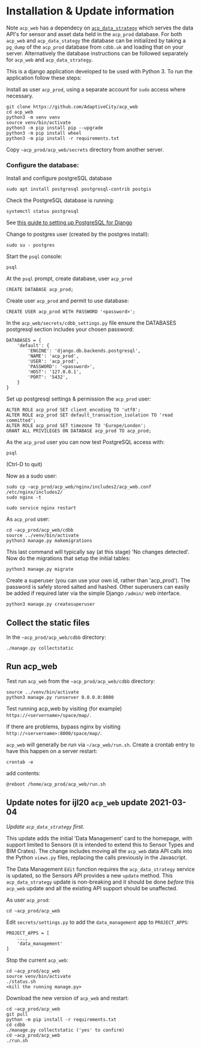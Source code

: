 # Installation & Update information

Note `acp_web` has a dependecy on [`acp_data_strategy`](https://github.com/AdaptiveCity/acp_data_strategy) which serves the
data API's for sensor and asset data held in the `acp_prod` database. For both `acp_web` and `acp_data_stategy` the
database can be initialized by taking a `pg_dump` of the `acp_prod` database from `cdbb.uk` and loading that on your
server. Alternatively the database instructions can be followed separately for `acp_web` and `acp_data_strategy`.

This is a django application developed to be used with Python 3. To run the application follow these steps:

Install as user `acp_prod`, using a separate account for `sudo` access where necessary.

```
git clone https://github.com/AdaptiveCity/acp_web
cd acp_web
python3 -m venv venv
source venv/bin/activate
python3 -m pip install pip --upgrade
python3 -m pip install wheel
python3 -m pip install -r requirements.txt
```

Copy `~acp_prod/acp_web/secrets` directory from another server.

### Configure the database:
Install and configure postgreSQL database
```
sudo apt install postgresql postgresql-contrib postgis
```

Check the PostgreSQL database is running:
```
systemctl status postgresql
```

See [this guide to setting up PostgreSQL for Django](https://www.digitalocean.com/community/tutorials/how-to-use-postgresql-with-your-django-application-on-ubuntu-14-04)

Change to postgres user (created by the postgres install):
```
sudo su - postgres
```
Start the `psql` console:
```
psql
```
At the `psql` prompt, create database, user `acp_prod`
```
CREATE DATABASE acp_prod;
```
Create user `acp_prod` and permit to use database:
```
CREATE USER acp_prod WITH PASSWORD '<password>';
```
In the `acp_web/secrets/cdbb_settings.py` file ensure the DATABASES postgresql section
includes your chosen password:
```
DATABASES = {
    'default': {
        'ENGINE': 'django.db.backends.postgresql',
        'NAME': 'acp_prod',
        'USER': 'acp_prod',
        'PASSWORD': '<password>',
        'HOST': '127.0.0.1',
        'PORT': '5432',
    }
}
```
Set up postgresql settings & permission the `acp_prod` user:
```
ALTER ROLE acp_prod SET client_encoding TO 'utf8';
ALTER ROLE acp_prod SET default_transaction_isolation TO 'read committed';
ALTER ROLE acp_prod SET timezone TO 'Europe/London';
GRANT ALL PRIVILEGES ON DATABASE acp_prod TO acp_prod;
```
As the `acp_prod` user you can now test PostgreSQL access with:
```
psql
```
(Ctrl-D to quit)

Now as a sudo user:
```
sudo cp ~acp_prod/acp_web/nginx/includes2/acp_web.conf /etc/nginx/includes2/
sudo nginx -t

```

```
sudo service nginx restart
```
As `acp_prod` user:
```
cd ~acp_prod/acp_web/cdbb
source ../venv/bin/activate
python3 manage.py makemigrations
```
This last command will typically say (at this stage) 'No changes detected'.
Now do the migrations that setup the initial tables:
```
python3 manage.py migrate
```
Create a superuser (you can use your own id, rather than 'acp_prod'). The password is
safely stored salted and hashed. Other superusers can easily be added if required later via
the simple Django `/admin/` web interface.
```
python3 manage.py createsuperuser
```

## Collect the static files

In the `~acp_prod/acp_web/cdbb` directory:
```
./manage.py collectstatic
```

## Run acp_web

Test run `acp_web` from the `~acp_prod/acp_web/cdbb` directory:
```
source ../venv/bin/activate
python3 manage.py runserver 0.0.0.0:8000
```
Test running acp_web by visiting (for example) `https://<servername>/space/map/`.

If there are problems, bypass nginx by visiting `http://<servername>:8000/space/map/`.

`acp_web` will generally be run via `~/acp_web/run.sh`.  Create a crontab entry to have this happen on a server restart:
```
crontab -e
```
add contents:
```
@reboot /home/acp_prod/acp_web/run.sh
```

## Update notes for ijl20 `acp_web` update 2021-03-04

*Update `acp_data_strategy` first.*

This update adds the initial 'Data Management' card to the homepage, with support limited to Sensors (it is intended to
extend this to Sensor Types and BIM Crates). The change includes moving all the `acp_web` data API calls into the Python
`views.py` files, replacing the calls previously in the Javascript.

The Data Management `Edit` function requires the `acp_data_strategy` service is updated, so the Sensors API provides a
new `update` method. This `acp_data_strategy` update is non-breaking and it should be done *before* this `acp_web` update
and all the existing API support should be unaffected.

As user `acp_prod`:
```
cd ~acp_prod/acp_web
```
Edit `secrets/settings.py` to add the `data_management` app to `PROJECT_APPS`:
```
PROJECT_APPS = [
    ...,
    'data_management'
]
```
Stop the current `acp_web`:
```
cd ~acp_prod/acp_web
source venv/bin/activate
./status.sh
<kill the running manage.py>
```
Download the new version of `acp_web` and restart:
```
cd ~acp_prod/acp_web
git pull
python -m pip install -r requirements.txt
cd cdbb
./manage.py collectstatic ('yes' to confirm)
cd ~acp_prod/acp_web
./run.sh
```
